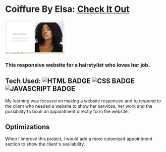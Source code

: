 # Coiffure By Elsa: <a href="https://elsacoiffure.netlify.app/" target="_blank">Check It Out</a>

<a href="https://elsacoiffure.netlify.app/" target="_blank"><img src="https://github.com/OrnellaTchinda/coiffure-by-elsa/blob/8d3937ba5fb70f3fe8dc90aa60c1786b36946e0b/coiffure-video.gif" /></a>

### This responsive website for a hairstylist who loves her job.

## Tech Used: ![HTML BADGE](https://img.shields.io/static/v1?label=|&message=HTML5&color=23555f&style=plastic&logo=html5)  ![CSS BADGE](https://img.shields.io/static/v1?label=|&message=CSS3&color=285f65&style=plastic&logo=css3)  ![JAVASCRIPT BADGE](https://img.shields.io/static/v1?label=|&message=JAVASCRIPT&color=3c7f5d&style=plastic&logo=javascript)

My learning was focused on making a website responsive and to respond to the client who needed a website to show her services, her work and the possibility to book an appointment directly form the website. 

## Optimizations

When I improve this project, I would add a more cutomized appointment section to show the client's availability.

